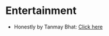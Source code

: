 # Entertainment

- Honestly by Tanmay Bhat: [Click here](https://www.youtube.com/@HonestlybyTanmayBhat)
